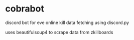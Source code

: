 # cobrabot
discord bot for eve online kill data fetching using discord.py

uses beautifulsoup4 to scrape data from zkillboards
